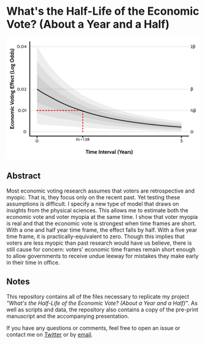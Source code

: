 # What's the Half-Life of the Economic Vote? (About a Year and a Half)

<center><img src="https://raw.githubusercontent.com/jackobailey/econ_half_life/master/_output/real_decay_plot.png"></center>

## Abstract

Most economic voting research assumes that voters are retrospective and myopic. That is, they focus only on the recent past. Yet testing these assumptions is difficult. I specify a new type of model that draws on insights from the physical sciences. This allows me to estimate both the economic vote and voter myopia at the same time. I show that voter myopia is real and that the economic vote is strongest when time frames are short. With a one and half year time frame, the effect falls by half. With a five year time frame, it is practically-equivalent to zero. Though this implies that voters are less myopic than past research would have us believe, there is still cause for concern: voters' economic time frames remain short enough to allow governments to receive undue leeway for mistakes they make early in their time in office.

## Notes

This repository contains all of the files necessary to replicate my project *"What's the Half-Life of the Economic Vote? (About a Year and a Half)"*. As well as scripts and data, the repository also contains a copy of the pre-print manuscript and the accompanying presentation.

If you have any questions or comments, feel free to open an issue or contact me on [Twitter](https://www.twitter.com/PoliSciJack) or by [email](mailto:jack.bailey@manchester.ac.uk).
